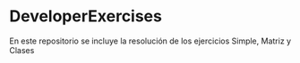 # DeveloperExercises
En este repositorio se incluye la resolución de los ejercicios Simple, Matriz y Clases
